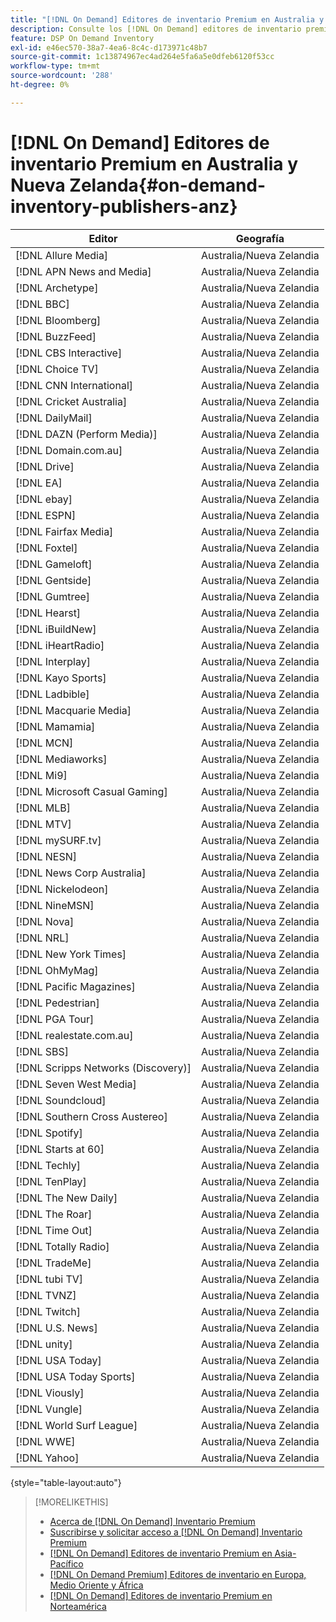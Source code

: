 ```yaml
---
title: "[!DNL On Demand] Editores de inventario Premium en Australia y Nueva Zelanda"
description: Consulte los [!DNL On Demand] editores de inventario premium en Australia y Nueva Zelanda.
feature: DSP On Demand Inventory
exl-id: e46ec570-38a7-4ea6-8c4c-d173971c48b7
source-git-commit: 1c13874967ec4ad264e5fa6a5e0dfeb6120f53cc
workflow-type: tm+mt
source-wordcount: '288'
ht-degree: 0%

---
```


# [!DNL On Demand] Editores de inventario Premium en Australia y Nueva Zelanda{#on-demand-inventory-publishers-anz}

<!-- get from Amanda Cabrera <acabrera@adobe.com> -->

| Editor | Geografía |
|------------------------------|--------------|
| [!DNL Allure Media] | Australia/Nueva Zelandia |
| [!DNL APN News and Media] | Australia/Nueva Zelandia |
| [!DNL Archetype] | Australia/Nueva Zelandia |
| [!DNL BBC] | Australia/Nueva Zelandia |
| [!DNL Bloomberg] | Australia/Nueva Zelandia |
| [!DNL BuzzFeed] | Australia/Nueva Zelandia |
| [!DNL CBS Interactive] | Australia/Nueva Zelandia |
| [!DNL Choice TV] | Australia/Nueva Zelandia |
| [!DNL CNN International] | Australia/Nueva Zelandia |
| [!DNL Cricket Australia] | Australia/Nueva Zelandia |
| [!DNL DailyMail] | Australia/Nueva Zelandia |
| [!DNL DAZN (Perform Media)] | Australia/Nueva Zelandia |
| [!DNL Domain.com.au] | Australia/Nueva Zelandia |
| [!DNL Drive] | Australia/Nueva Zelandia |
| [!DNL EA] | Australia/Nueva Zelandia |
| [!DNL ebay] | Australia/Nueva Zelandia |
| [!DNL ESPN] | Australia/Nueva Zelandia |
| [!DNL Fairfax Media] | Australia/Nueva Zelandia |
| [!DNL Foxtel] | Australia/Nueva Zelandia |
| [!DNL Gameloft] | Australia/Nueva Zelandia |
| [!DNL Gentside] | Australia/Nueva Zelandia |
| [!DNL Gumtree] | Australia/Nueva Zelandia |
| [!DNL Hearst] | Australia/Nueva Zelandia |
| [!DNL iBuildNew] | Australia/Nueva Zelandia |
| [!DNL iHeartRadio] | Australia/Nueva Zelandia |
| [!DNL Interplay] | Australia/Nueva Zelandia |
| [!DNL Kayo Sports] | Australia/Nueva Zelandia |
| [!DNL Ladbible] | Australia/Nueva Zelandia |
| [!DNL Macquarie Media] | Australia/Nueva Zelandia |
| [!DNL Mamamia] | Australia/Nueva Zelandia |
| [!DNL MCN] | Australia/Nueva Zelandia |
| [!DNL Mediaworks] | Australia/Nueva Zelandia |
| [!DNL Mi9] | Australia/Nueva Zelandia |
| [!DNL Microsoft Casual Gaming] | Australia/Nueva Zelandia |
| [!DNL MLB] | Australia/Nueva Zelandia |
| [!DNL MTV] | Australia/Nueva Zelandia |
| [!DNL mySURF.tv] | Australia/Nueva Zelandia |
| [!DNL NESN] | Australia/Nueva Zelandia |
| [!DNL News Corp Australia] | Australia/Nueva Zelandia |
| [!DNL Nickelodeon] | Australia/Nueva Zelandia |
| [!DNL NineMSN] | Australia/Nueva Zelandia |
| [!DNL Nova] | Australia/Nueva Zelandia |
| [!DNL NRL] | Australia/Nueva Zelandia |
| [!DNL New York Times] | Australia/Nueva Zelandia |
| [!DNL OhMyMag] | Australia/Nueva Zelandia |
| [!DNL Pacific Magazines] | Australia/Nueva Zelandia |
| [!DNL Pedestrian] | Australia/Nueva Zelandia |
| [!DNL PGA Tour] | Australia/Nueva Zelandia |
| [!DNL realestate.com.au] | Australia/Nueva Zelandia |
| [!DNL SBS] | Australia/Nueva Zelandia |
| [!DNL Scripps Networks (Discovery)] | Australia/Nueva Zelandia |
| [!DNL Seven West Media] | Australia/Nueva Zelandia |
| [!DNL Soundcloud] | Australia/Nueva Zelandia |
| [!DNL Southern Cross Austereo] | Australia/Nueva Zelandia |
| [!DNL Spotify] | Australia/Nueva Zelandia |
| [!DNL Starts at 60] | Australia/Nueva Zelandia |
| [!DNL Techly] | Australia/Nueva Zelandia |
| [!DNL TenPlay] | Australia/Nueva Zelandia |
| [!DNL The New Daily] | Australia/Nueva Zelandia |
| [!DNL The Roar] | Australia/Nueva Zelandia |
| [!DNL Time Out] | Australia/Nueva Zelandia |
| [!DNL Totally Radio] | Australia/Nueva Zelandia |
| [!DNL TradeMe] | Australia/Nueva Zelandia |
| [!DNL tubi TV] | Australia/Nueva Zelandia |
| [!DNL TVNZ] | Australia/Nueva Zelandia |
| [!DNL Twitch] | Australia/Nueva Zelandia |
| [!DNL U.S. News] | Australia/Nueva Zelandia |
| [!DNL unity] | Australia/Nueva Zelandia |
| [!DNL USA Today] | Australia/Nueva Zelandia |
| [!DNL USA Today Sports] | Australia/Nueva Zelandia |
| [!DNL Viously] | Australia/Nueva Zelandia |
| [!DNL Vungle] | Australia/Nueva Zelandia |
| [!DNL World Surf League] | Australia/Nueva Zelandia |
| [!DNL WWE] | Australia/Nueva Zelandia |
| [!DNL Yahoo] | Australia/Nueva Zelandia |

{style=&quot;table-layout:auto&quot;}

>[!MORELIKETHIS]
>
>* [Acerca de [!DNL On Demand] Inventario Premium](on-demand-inventory-about.md)
>* [Suscribirse y solicitar acceso a [!DNL On Demand] Inventario Premium](on-demand-inventory-subscribe.md)
>* [[!DNL On Demand] Editores de inventario Premium en Asia-Pacífico](on-demand-inventory-publishers-apac.md)
>* [[!DNL On Demand Premium] Editores de inventario en Europa, Medio Oriente y África](on-demand-inventory-publishers-emea.md)
>* [[!DNL On Demand] Editores de inventario Premium en Norteamérica](on-demand-inventory-publishers-na.md)

